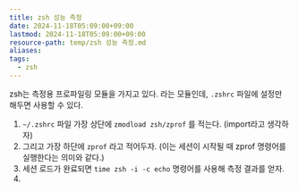 ```yaml
---
title: zsh 성능 측정
date: 2024-11-18T05:09:00+09:00
lastmod: 2024-11-18T05:09:00+09:00
resource-path: temp/zsh 성능 측정.md
aliases: 
tags:
  - zsh
---
```

zsh는 측정용 프로파일링 모듈을 가지고 있다. [](https://zsh.sourceforge.io/Doc/Release/Zsh-Modules.html#The-zsh_002fzprof-Module)라는 모듈인데, `.zshrc` 파일에 설정만 해두면 사용할 수 있다.

1. `~/.zshrc` 파일 가장 상단에 `zmodload zsh/zprof` 를 적는다. (import라고 생각하자)
2. 그리고 가장 하단에 `zprof` 라고 적어두자. (이는 세션이 시작될 때 zprof 명령어를 실행한다는 의미와 같다.)
3. 세션 로드가 완료되면 `time zsh -i -c echo` 명령어를 사용해 측정 결과를 얻자.
4. 